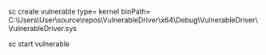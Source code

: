 sc create vulnerable type= kernel binPath= C:\Users\User\source\repos\VulnerableDriver\x64\Debug\VulnerableDriver\VulnerableDriver.sys

sc start vulnerable
